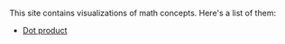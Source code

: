 This site contains visualizations of math concepts.
Here's a list of them:

- [Dot product](dot-product.html)

